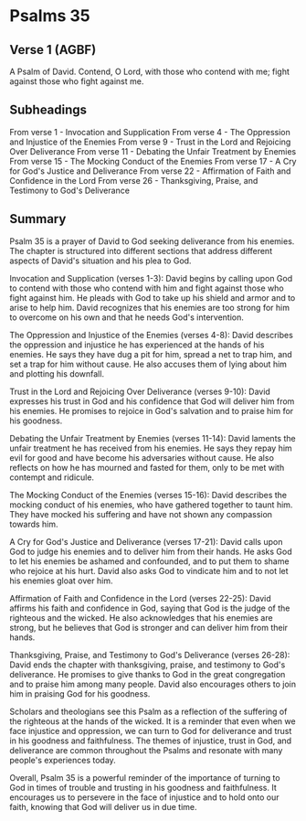 # Psalms 35

## Verse 1 (AGBF)

A Psalm of David. Contend, O Lord, with those who contend with me; fight against those who fight against me.

## Subheadings

From verse 1 - Invocation and Supplication
From verse 4 - The Oppression and Injustice of the Enemies
From verse 9 - Trust in the Lord and Rejoicing Over Deliverance
From verse 11 - Debating the Unfair Treatment by Enemies
From verse 15 - The Mocking Conduct of the Enemies
From verse 17 - A Cry for God's Justice and Deliverance
From verse 22 - Affirmation of Faith and Confidence in the Lord
From verse 26 - Thanksgiving, Praise, and Testimony to God's Deliverance

## Summary

Psalm 35 is a prayer of David to God seeking deliverance from his enemies. The chapter is structured into different sections that address different aspects of David's situation and his plea to God.

Invocation and Supplication (verses 1-3):
David begins by calling upon God to contend with those who contend with him and fight against those who fight against him. He pleads with God to take up his shield and armor and to arise to help him. David recognizes that his enemies are too strong for him to overcome on his own and that he needs God's intervention.

The Oppression and Injustice of the Enemies (verses 4-8):
David describes the oppression and injustice he has experienced at the hands of his enemies. He says they have dug a pit for him, spread a net to trap him, and set a trap for him without cause. He also accuses them of lying about him and plotting his downfall.

Trust in the Lord and Rejoicing Over Deliverance (verses 9-10):
David expresses his trust in God and his confidence that God will deliver him from his enemies. He promises to rejoice in God's salvation and to praise him for his goodness.

Debating the Unfair Treatment by Enemies (verses 11-14):
David laments the unfair treatment he has received from his enemies. He says they repay him evil for good and have become his adversaries without cause. He also reflects on how he has mourned and fasted for them, only to be met with contempt and ridicule.

The Mocking Conduct of the Enemies (verses 15-16):
David describes the mocking conduct of his enemies, who have gathered together to taunt him. They have mocked his suffering and have not shown any compassion towards him.

A Cry for God's Justice and Deliverance (verses 17-21):
David calls upon God to judge his enemies and to deliver him from their hands. He asks God to let his enemies be ashamed and confounded, and to put them to shame who rejoice at his hurt. David also asks God to vindicate him and to not let his enemies gloat over him.

Affirmation of Faith and Confidence in the Lord (verses 22-25):
David affirms his faith and confidence in God, saying that God is the judge of the righteous and the wicked. He also acknowledges that his enemies are strong, but he believes that God is stronger and can deliver him from their hands.

Thanksgiving, Praise, and Testimony to God's Deliverance (verses 26-28):
David ends the chapter with thanksgiving, praise, and testimony to God's deliverance. He promises to give thanks to God in the great congregation and to praise him among many people. David also encourages others to join him in praising God for his goodness.

Scholars and theologians see this Psalm as a reflection of the suffering of the righteous at the hands of the wicked. It is a reminder that even when we face injustice and oppression, we can turn to God for deliverance and trust in his goodness and faithfulness. The themes of injustice, trust in God, and deliverance are common throughout the Psalms and resonate with many people's experiences today.

Overall, Psalm 35 is a powerful reminder of the importance of turning to God in times of trouble and trusting in his goodness and faithfulness. It encourages us to persevere in the face of injustice and to hold onto our faith, knowing that God will deliver us in due time.